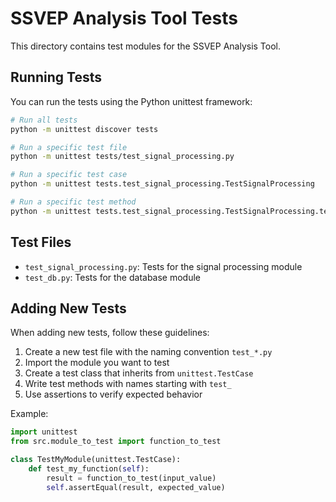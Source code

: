# SSVEP Analysis Tool Tests

This directory contains test modules for the SSVEP Analysis Tool.

## Running Tests

You can run the tests using the Python unittest framework:

```bash
# Run all tests
python -m unittest discover tests

# Run a specific test file
python -m unittest tests/test_signal_processing.py

# Run a specific test case
python -m unittest tests.test_signal_processing.TestSignalProcessing

# Run a specific test method
python -m unittest tests.test_signal_processing.TestSignalProcessing.test_perform_fourier_transform
```

## Test Files

- `test_signal_processing.py`: Tests for the signal processing module
- `test_db.py`: Tests for the database module

## Adding New Tests

When adding new tests, follow these guidelines:

1. Create a new test file with the naming convention `test_*.py`
2. Import the module you want to test
3. Create a test class that inherits from `unittest.TestCase`
4. Write test methods with names starting with `test_`
5. Use assertions to verify expected behavior

Example:

```python
import unittest
from src.module_to_test import function_to_test

class TestMyModule(unittest.TestCase):
    def test_my_function(self):
        result = function_to_test(input_value)
        self.assertEqual(result, expected_value)
```
